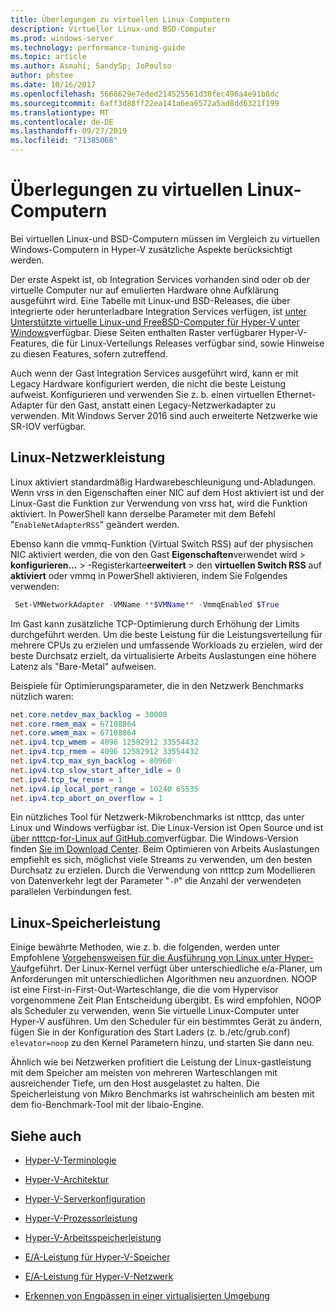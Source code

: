 ```yaml
---
title: Überlegungen zu virtuellen Linux-Computern
description: Virtueller Linux-und BSD-Computer
ms.prod: windows-server
ms.technology: performance-tuning-guide
ms.topic: article
ms.author: Asmahi; SandySp; JoPoulso
author: phstee
ms.date: 10/16/2017
ms.openlocfilehash: 5668629e7eded214525561d30fec496a4e91b8dc
ms.sourcegitcommit: 6aff3d88ff22ea141a6ea6572a5ad8dd6321f199
ms.translationtype: MT
ms.contentlocale: de-DE
ms.lasthandoff: 09/27/2019
ms.locfileid: "71385068"
---
```

# <a name="linux-virtual-machine-considerations"></a>Überlegungen zu virtuellen Linux-Computern

Bei virtuellen Linux-und BSD-Computern müssen im Vergleich zu virtuellen Windows-Computern in Hyper-V zusätzliche Aspekte berücksichtigt werden.

Der erste Aspekt ist, ob Integration Services vorhanden sind oder ob der virtuelle Computer nur auf emulierten Hardware ohne Aufklärung ausgeführt wird. Eine Tabelle mit Linux-und BSD-Releases, die über integrierte oder herunterladbare Integration Services verfügen, ist [unter Unterstützte virtuelle Linux-und FreeBSD-Computer für Hyper-V unter Windows](https://technet.microsoft.com/windows-server-docs/compute/hyper-v/supported-linux-and-freebsd-virtual-machines-for-hyper-v-on-windows)verfügbar. Diese Seiten enthalten Raster verfügbarer Hyper-V-Features, die für Linux-Verteilungs Releases verfügbar sind, sowie Hinweise zu diesen Features, sofern zutreffend.

Auch wenn der Gast Integration Services ausgeführt wird, kann er mit Legacy Hardware konfiguriert werden, die nicht die beste Leistung aufweist. Konfigurieren und verwenden Sie z. b. einen virtuellen Ethernet-Adapter für den Gast, anstatt einen Legacy-Netzwerkadapter zu verwenden. Mit Windows Server 2016 sind auch erweiterte Netzwerke wie SR-IOV verfügbar.

## <a name="linux-network-performance"></a>Linux-Netzwerkleistung

Linux aktiviert standardmäßig Hardwarebeschleunigung und-Abladungen. Wenn vrss in den Eigenschaften einer NIC auf dem Host aktiviert ist und der Linux-Gast die Funktion zur Verwendung von vrss hat, wird die Funktion aktiviert. In PowerShell kann derselbe Parameter mit dem Befehl "`EnableNetAdapterRSS`" geändert werden.

Ebenso kann die vmmq-Funktion (Virtual Switch RSS) auf der physischen NIC aktiviert werden, die von den Gast **Eigenschaften**verwendet wird  > **konfigurieren...**  > -Registerkarte**erweitert** > den **virtuellen Switch RSS** auf **aktiviert** oder vmmq in PowerShell aktivieren, indem Sie Folgendes verwenden:

```PowerShell
 Set-VMNetworkAdapter -VMName **$VMName** -VmmqEnabled $True
 ```

Im Gast kann zusätzliche TCP-Optimierung durch Erhöhung der Limits durchgeführt werden. Um die beste Leistung für die Leistungsverteilung für mehrere CPUs zu erzielen und umfassende Workloads zu erzielen, wird der beste Durchsatz erzielt, da virtualisierte Arbeits Auslastungen eine höhere Latenz als "Bare-Metal" aufweisen.

Beispiele für Optimierungsparameter, die in den Netzwerk Benchmarks nützlich waren:

```PowerShell
net.core.netdev_max_backlog = 30000
net.core.rmem_max = 67108864
net.core.wmem_max = 67108864
net.ipv4.tcp_wmem = 4096 12582912 33554432
net.ipv4.tcp_rmem = 4096 12582912 33554432
net.ipv4.tcp_max_syn_backlog = 80960
net.ipv4.tcp_slow_start_after_idle = 0
net.ipv4.tcp_tw_reuse = 1
net.ipv4.ip_local_port_range = 10240 65535
net.ipv4.tcp_abort_on_overflow = 1
```

Ein nützliches Tool für Netzwerk-Mikrobenchmarks ist ntttcp, das unter Linux und Windows verfügbar ist. Die Linux-Version ist Open Source und ist [über ntttcp-for-Linux auf GitHub.com](https://github.com/Microsoft/ntttcp-for-linux)verfügbar. Die Windows-Version finden [Sie im Download Center](https://gallery.technet.microsoft.com/NTttcp-Version-528-Now-f8b12769). Beim Optimieren von Arbeits Auslastungen empfiehlt es sich, möglichst viele Streams zu verwenden, um den besten Durchsatz zu erzielen. Durch die Verwendung von ntttcp zum Modellieren von Datenverkehr legt der Parameter "`-P`" die Anzahl der verwendeten parallelen Verbindungen fest.

## <a name="linux-storage-performance"></a>Linux-Speicherleistung

Einige bewährte Methoden, wie z. b. die folgenden, werden unter Empfohlene [Vorgehensweisen für die Ausführung von Linux unter Hyper-V](https://technet.microsoft.com/windows-server-docs/compute/hyper-v/best-practices-for-running-linux-on-hyper-v)aufgeführt. Der Linux-Kernel verfügt über unterschiedliche e/a-Planer, um Anforderungen mit unterschiedlichen Algorithmen neu anzuordnen. NOOP ist eine First-in-First-Out-Warteschlange, die die vom Hypervisor vorgenommene Zeit Plan Entscheidung übergibt. Es wird empfohlen, NOOP als Scheduler zu verwenden, wenn Sie virtuelle Linux-Computer unter Hyper-V ausführen. Um den Scheduler für ein bestimmtes Gerät zu ändern, fügen Sie in der Konfiguration des Start Laders (z. b./etc/grub.conf) `elevator=noop` zu den Kernel Parametern hinzu, und starten Sie dann neu.

Ähnlich wie bei Netzwerken profitiert die Leistung der Linux-gastleistung mit dem Speicher am meisten von mehreren Warteschlangen mit ausreichender Tiefe, um den Host ausgelastet zu halten. Die Speicherleistung von Mikro Benchmarks ist wahrscheinlich am besten mit dem fio-Benchmark-Tool mit der libaio-Engine.

## <a name="see-also"></a>Siehe auch

-   [Hyper-V-Terminologie](terminology.md)

-   [Hyper-V-Architektur](architecture.md)

-   [Hyper-V-Serverkonfiguration](configuration.md)

-   [Hyper-V-Prozessorleistung](processor-performance.md)

-   [Hyper-V-Arbeitsspeicherleistung](memory-performance.md)

-   [E/A-Leistung für Hyper-V-Speicher](storage-io-performance.md)

-   [E/A-Leistung für Hyper-V-Netzwerk](network-io-performance.md)

-   [Erkennen von Engpässen in einer virtualisierten Umgebung](detecting-virtualized-environment-bottlenecks.md)
